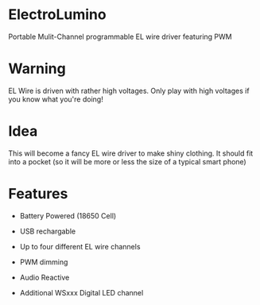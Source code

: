 # ElectroLumino
Portable Mulit-Channel programmable EL wire driver featuring PWM

# Warning
EL Wire is driven with rather high voltages. Only play with high voltages if you know what you're doing!

# Idea
This will become a fancy EL wire driver to make shiny clothing.
It should fit into a pocket (so it will be more or less the size of a typical smart phone)

# Features

- Battery Powered (18650 Cell)
- USB rechargable
- Up to four different EL wire channels
- PWM dimming
- Audio Reactive

- Additional WSxxx Digital LED channel